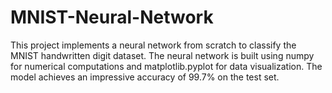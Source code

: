 # MNIST-Neural-Network
This project implements a neural network from scratch to classify the MNIST handwritten digit dataset. The neural network is built using numpy for numerical computations and matplotlib.pyplot for data visualization. The model achieves an impressive accuracy of 99.7% on the test set.
